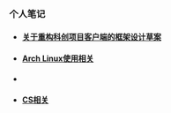 ### 个人笔记<br>

- #### [关于重构科创项目客户端的框架设计草案](./Unity.md)<br>

- #### [Arch Linux使用相关](./arch.md)<br>
- 
- #### [CS相关](./CSNode.md)